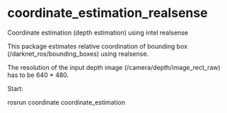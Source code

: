 # coordinate_estimation_realsense

Coordinate estimation (depth estimation) using intel realsense

This package estimates relative coordination of bounding box (/darknet_ros/bounding_boxes) using realsense.

The resolution of the input depth image (/camera/depth/image_rect_raw) has to be 640 * 480.

Start:

rosrun coordinate coordinate_estimation
